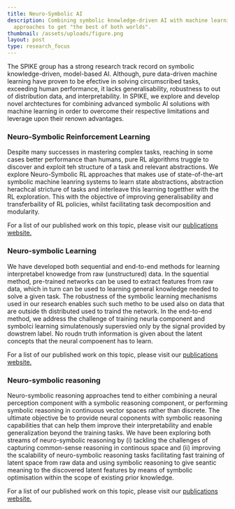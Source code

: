 ```yaml
---
title: Neuro-Symbolic AI
description: Combining symbolic knowledge-driven AI with machine learning
  approaches to get "the best of both worlds".
thumbnail: /assets/uploads/figure.png
layout: post
type: research_focus
---
```

The SPIKE group has a strong research track record on symbolic knowledge-driven, model-based AI. Although, pure data-driven machine learning have proven to be efective in solving circumscribed tasks, exceeding human performance, it lacks generalisability, robustness to out of distribution data, and interpretability. In SPIKE, we explore and develop novel archtectures for combining advanced symbolic AI solutions with machine learning in order to overcome their respective limitations and leverage upon their renown advantages.

### **Neuro-Symbolic Reinforcement Learning**

Despite many successes in mastering complex tasks, reaching in some cases better performance than humans, pure RL algorithms truggle to discover and exploit teh structure of a task and relevant abstractions. We explore Neuro-Symbolic RL approaches that makes use of state-of-the-art symbolic machine leanring systems to learn state abstractions, abstraction herachcal stricture of tasks and interleave this learning togetther with the RL exploration. This with the objective of improving generalisability and transferbaility of RL policies, whilst facilitating task decomposition and modularity.

For a list of our published work on this topic, please visit our [publications website.](https://spike.doc.ic.ac.uk/publications/)

### **Neuro-symbolic Learning**

We have developed both sequential and end-to-end methods for learning interpretabel knowedge from raw (unstructured) data. In the squential method, pre-trained networks can be used to extract features from raw data, which in turn can be used to learning general knowledge needed to solve a given task. The robustness of the symbolic learning mechanisms used in our research enables such such metho to be used also on data that are outside th distributed used to traind the network. In the end-to-end method, we address the challenge of training neurla component and symbolci learning simulatenously supersvied only by the signal provided by dowstrem label. No roudn truth information is given about the latent concepts that the neural compoenent has to learn. 

For a list of our published work on this topic, please visit our [publications website.](https://spike.doc.ic.ac.uk/publications/)

### **Neuro-symbolic reasoning**

Neuro-symbolic reasoning approaches tend to either combining a neural perception component with a symbolic reasoning component, or performing  symbolic reasoning in continuous vector spaces rather than discrete. The ultimate objective be to provide neural coponents with symbolic reasoning capabilities that can help them improve their interpretability and enable generalization beyond the training tasks.  We have been exploring both streams of neuro-symbolic reasoning by (i) tackling the challenges of capturing common-sense reasoning in continous space and (ii) improving the scalability of neuro-symbolic reasoning tasks facilitating fast training of latent space from raw data and using symbolic reasoning to give seantic meaning to the discovered  latent features  by means of symbolic optimisation within the scope of existing prior knowledge.  

For a list of our published work on this topic, please visit our [publications website.](https://spike.doc.ic.ac.uk/publications/)